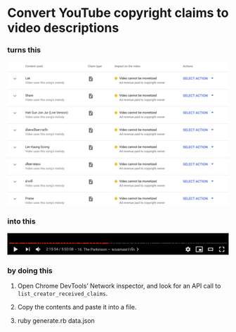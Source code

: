 # Convert YouTube copyright claims to video descriptions

### turns this

![](docs/images/before.png)

### into this

![](docs/images/after.png)

### by doing this

1. Open Chrome DevTools’ Network inspector, and look for an API call to `list_creator_received_claims`.

2. Copy the contents and paste it into a file.

3. ruby generate.rb data.json
